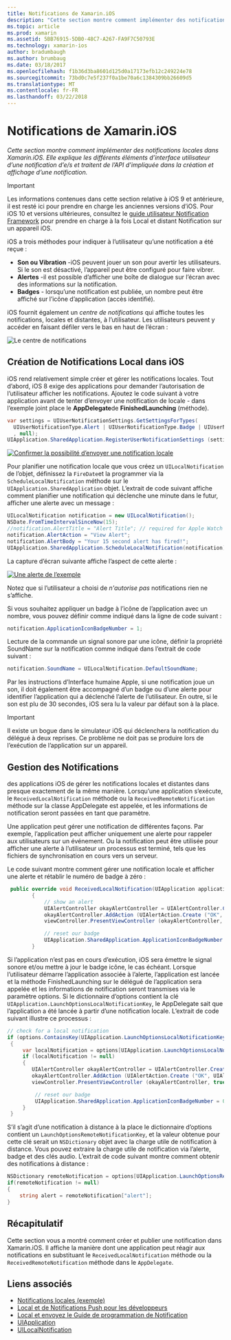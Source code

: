 ```yaml
---
title: Notifications de Xamarin.iOS
description: "Cette section montre comment implémenter des notifications locales dans Xamarin.iOS. Elle explique les différents éléments d’interface utilisateur d’une notification d’e/s et traitent de l’API d’impliquée dans la création et affichage d’une notification."
ms.topic: article
ms.prod: xamarin
ms.assetid: 5BB76915-5DB0-48C7-A267-FA9F7C50793E
ms.technology: xamarin-ios
author: bradumbaugh
ms.author: brumbaug
ms.date: 03/18/2017
ms.openlocfilehash: f1b36d3ba8601d125d0a17173efb12c249224e78
ms.sourcegitcommit: 73bd0c7e5f237f0a1be70a6c1384309bb26609d5
ms.translationtype: MT
ms.contentlocale: fr-FR
ms.lasthandoff: 03/22/2018
---
```

# <a name="notifications-in-xamarinios"></a>Notifications de Xamarin.iOS

_Cette section montre comment implémenter des notifications locales dans Xamarin.iOS. Elle explique les différents éléments d’interface utilisateur d’une notification d’e/s et traitent de l’API d’impliquée dans la création et affichage d’une notification._

> [!IMPORTANT]
> Les informations contenues dans cette section relative à iOS 9 et antérieure, il est resté ici pour prendre en charge les anciennes versions d’iOS. Pour iOS 10 et versions ultérieures, consultez le [guide utilisateur Notification Framework](~/ios/platform/user-notifications/index.md) pour prendre en charge à la fois Local et distant Notification sur un appareil iOS.

iOS a trois méthodes pour indiquer à l’utilisateur qu’une notification a été reçue :

-  **Son ou Vibration** -iOS peuvent jouer un son pour avertir les utilisateurs. Si le son est désactivé, l’appareil peut être configuré pour faire vibrer.
-  **Alertes** -il est possible d’afficher une boîte de dialogue sur l’écran avec des informations sur la notification.
-  **Badges** - lorsqu’une notification est publiée, un nombre peut être affiché sur l’icône d’application (accès identifié).


iOS fournit également un *centre de notifications* qui affiche toutes les notifications, locales et distantes, à l’utilisateur. Les utilisateurs peuvent y accéder en faisant défiler vers le bas en haut de l’écran :

 ![](local-notifications-in-ios-images/image13.png "Le centre de notifications")

## <a name="creating-local-notifications-in-ios"></a>Création de Notifications Local dans iOS

iOS rend relativement simple créer et gérer les notifications locales.
Tout d’abord, iOS 8 exige des applications pour demander l’autorisation de l’utilisateur afficher les notifications. Ajoutez le code suivant à votre application avant de tenter d’envoyer une notification de locale - dans l’exemple joint place le **AppDelegate**de **FinishedLaunching** (méthode).

```csharp
var settings = UIUserNotificationSettings.GetSettingsForTypes(
  UIUserNotificationType.Alert | UIUserNotificationType.Badge | UIUserNotificationType.Sound
  , null);
UIApplication.SharedApplication.RegisterUserNotificationSettings (settings);
```

  [![](local-notifications-in-ios-images/image0-sml.png "Confirmer la possibilité d’envoyer une notification locale")](local-notifications-in-ios-images/image0.png#lightbox)

Pour planifier une notification locale que vous créez un `UILocalNotification` de l’objet, définissez la `FireDate`et la programmer via la `ScheduleLocalNotification` méthode sur le `UIApplication.SharedApplication` objet. L’extrait de code suivant affiche comment planifier une notification qui déclenche une minute dans le futur, afficher une alerte avec un message :

```csharp
UILocalNotification notification = new UILocalNotification();
NSDate.FromTimeIntervalSinceNow(15);
//notification.AlertTitle = "Alert Title"; // required for Apple Watch notifications
notification.AlertAction = "View Alert";
notification.AlertBody = "Your 15 second alert has fired!";
UIApplication.SharedApplication.ScheduleLocalNotification(notification);
```

La capture d’écran suivante affiche l’aspect de cette alerte :

  [![](local-notifications-in-ios-images/image2-sml.png "Une alerte de l’exemple")](local-notifications-in-ios-images/image2.png#lightbox)

Notez que si l’utilisateur a choisi de *n'autorise pas* notifications rien ne s’affiche.

Si vous souhaitez appliquer un badge à l’icône de l’application avec un nombre, vous pouvez définir comme indiqué dans la ligne de code suivant :

```csharp
notification.ApplicationIconBadgeNumber = 1;
```

Lecture de la commande un signal sonore par une icône, définir la propriété SoundName sur la notification comme indiqué dans l’extrait de code suivant :

```csharp
notification.SoundName = UILocalNotification.DefaultSoundName;
```

Par les instructions d’Interface humaine Apple, si une notification joue un son, il doit également être accompagné d’un badge ou d’une alerte pour identifier l’application qui a déclenché l’alerte de l’utilisateur. En outre, si le son est plu de 30 secondes, iOS sera lu la valeur par défaut son à la place.

> [!IMPORTANT]
> Il existe un bogue dans le simulateur iOS qui déclenchera la notification du délégué à deux reprises. Ce problème ne doit pas se produire lors de l’exécution de l’application sur un appareil.

## <a name="handling-notifications"></a>Gestion des Notifications

des applications iOS de gérer les notifications locales et distantes dans presque exactement de la même manière. Lorsqu’une application s’exécute, le `ReceivedLocalNotification` méthode ou la `ReceivedRemoteNotification` méthode sur la classe AppDelegate est appelée, et les informations de notification seront passées en tant que paramètre.

Une application peut gérer une notification de différentes façons. Par exemple, l’application peut afficher uniquement une alerte pour rappeler aux utilisateurs sur un événement. Ou la notification peut être utilisée pour afficher une alerte à l’utilisateur un processus est terminé, tels que les fichiers de synchronisation en cours vers un serveur.

Le code suivant montre comment gérer une notification locale et afficher une alerte et rétablir le numéro de badge à zéro :

```csharp
 public override void ReceivedLocalNotification(UIApplication application, UILocalNotification notification)
        {
            // show an alert
            UIAlertController okayAlertController = UIAlertController.Create (notification.AlertAction, notification.AlertBody, UIAlertControllerStyle.Alert);
            okayAlertController.AddAction (UIAlertAction.Create ("OK", UIAlertActionStyle.Default, null));
            viewController.PresentViewController (okayAlertController, true, null);

            // reset our badge
            UIApplication.SharedApplication.ApplicationIconBadgeNumber = 0;
        }
```

Si l’application n’est pas en cours d’exécution, iOS sera émettre le signal sonore et/ou mettre à jour le badge icône, le cas échéant. Lorsque l’utilisateur démarre l’application associée à l’alerte, l’application est lancée et la méthode FinishedLaunching sur le délégué de l’application sera appelée et les informations de notification seront transmises via le paramètre options. Si le dictionnaire d’options contient la clé `UIApplication.LaunchOptionsLocalNotificationKey`, le AppDelegate sait que l’application a été lancée à partir d’une notification locale. L’extrait de code suivant illustre ce processus :

```csharp
// check for a local notification
if (options.ContainsKey(UIApplication.LaunchOptionsLocalNotificationKey))
 {
     var localNotification = options[UIApplication.LaunchOptionsLocalNotificationKey] as UILocalNotification;
     if (localNotification != null)
     {
        UIAlertController okayAlertController = UIAlertController.Create (localNotification.AlertAction, localNotification.AlertBody, UIAlertControllerStyle.Alert);
        okayAlertController.AddAction (UIAlertAction.Create ("OK", UIAlertActionStyle.Default, null));
        viewController.PresentViewController (okayAlertController, true, null);

         // reset our badge
         UIApplication.SharedApplication.ApplicationIconBadgeNumber = 0;
     }
 }
```

S’il s’agit d’une notification à distance à la place le dictionnaire d’options contient un `LaunchOptionsRemoteNotificationKey`, et la valeur obtenue pour cette clé serait un `NSDictionary` objet avec la charge utile de notification à distance. Vous pouvez extraire la charge utile de notification via l’alerte, badge et des clés audio. L’extrait de code suivant montre comment obtenir des notifications à distance :

```csharp
NSDictionary remoteNotification = options[UIApplication.LaunchOptionsRemoteNotificationKey];
if(remoteNotification != null)
{
    string alert = remoteNotification["alert"];
}
```

## <a name="summary"></a>Récapitulatif

Cette section vous a montré comment créer et publier une notification dans Xamarin.iOS. Il affiche la manière dont une application peut réagir aux notifications en substituant le `ReceivedLocalNotification` méthode ou la `ReceivedRemoteNotification` méthode dans le `AppDelegate`.


## <a name="related-links"></a>Liens associés

- [Notifications locales (exemple)](https://developer.xamarin.com/samples/monotouch/LocalNotifications)
- [Local et de Notifications Push pour les développeurs](https://developer.apple.com/notifications/)
- [Local et envoyez le Guide de programmation de Notification](https://developer.apple.com/library/prerelease/content/documentation/NetworkingInternet/Conceptual/RemoteNotificationsPG/)
- [UIApplication](http://iosapi.xamarin.com/?link=T%3aMonoTouch.UIKit.UIApplication)
- [UILocalNotification](http://iosapi.xamarin.com/?link=T%3aMonoTouch.UIKit.UILocalNotification)
